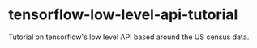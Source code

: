 # tensorflow-low-level-api-tutorial
Tutorial on tensorflow's low level API based around the US census data.

